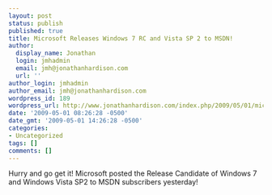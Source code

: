 ```yaml
---
layout: post
status: publish
published: true
title: Microsoft Releases Windows 7 RC and Vista SP 2 to MSDN!
author:
  display_name: Jonathan
  login: jmhadmin
  email: jmh@jonathanhardison.com
  url: ''
author_login: jmhadmin
author_email: jmh@jonathanhardison.com
wordpress_id: 189
wordpress_url: http://www.jonathanhardison.com/index.php/2009/05/01/microsoft-releases-windows-7-rc-and-vista-sp-2-to-msdn/
date: '2009-05-01 08:26:28 -0500'
date_gmt: '2009-05-01 14:26:28 -0500'
categories:
- Uncategorized
tags: []
comments: []
---
```

<p>Hurry and go get it! Microsoft posted the Release Candidate of Windows 7 and Windows Vista SP2 to MSDN subscribers yesterday!</p>
